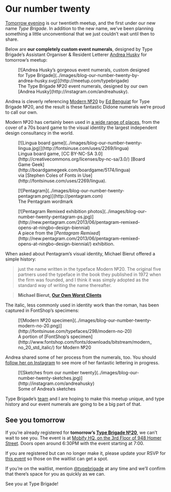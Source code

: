 # Our number twenty

[Tomorrow evening](http://www.meetup.com/typebrigade/events/186884552/) is our twentieth meetup, and the first under our new name _Type Brigade_. In addition to the new name, we’ve been planning something  a little unconventional that we just couldn’t wait until then to share.

Below are __our completely custom event numerals__, designed by Type Brigade’s Assistant Organiser & Resident Letterer [Andrea Husky](http://instagram.com/andreahusky) for tomorrow’s meetup:

<figure class="figure--breakout">
[![Andrea Husky’s gorgeous event numerals, custom designed for Type Brigade](../images/blog-our-number-twenty-by-andrea-husky.svg)](http://meetup.com/typebrigade)
<figcaption>
The Type Brigade №20 event numerals, designed by our own [Andrea Husky](http://instagram.com/andreahusky).
</figcaption>
</figure>

Andrea is cleverly referencing [Modern №20](http://fontsinuse.com/typefaces/298/modern-no-20) by [Ed Benguiat](http://typedia.com/explore/designer/ed-benguiat/) for Type Brigade №20, and the result is these fantastic Didone numerals we’re proud to call our own.

Modern №20 has certainly been used in [a wide range of places](http://fontsinuse.com/typefaces/298/modern-no-20), from the cover of a 70s board game to the visual identity the largest independent design consultancy in the world.

<figure>
[![Lingua board game](../images/blog-our-number-twenty-lingua.jpg)](http://fontsinuse.com/uses/2269/lingua)
<figcaption>
Lingua board game, [<abbr>CC BY-NC-SA 3.0</abbr>](http://creativecommons.org/licenses/by-nc-sa/3.0/) [Board Game Geek](http://boardgamegeek.com/boardgame/5174/lingua) via [Stephen Coles of Fonts in Use](http://fontsinuse.com/uses/2269/lingua).
</figcaption>
</figure>

<figure class="figure--border">
[![Pentagram](../images/blog-our-number-twenty-pentagram.png)](http://pentagram.com)
<figcaption>
The Pentagram wordmark
</figcaption>
</figure>

<figure class="figure--border">
[![Pentagram Remixed exhibition photos](../images/blog-our-number-twenty-pentagram-ps.jpg)](http://new.pentagram.com/2013/06/pentagram-remixed-opens-at-ningbo-design-biennial)
<figcaption>
A piece from the [<cite>Pentagram Remixed</cite>](http://new.pentagram.com/2013/06/pentagram-remixed-opens-at-ningbo-design-biennial/) exhibition.
</figcaption>
</figure>

When asked about Pentagram’s visual identity, Michael Bierut offered a simple history:

> just the name written in the typeface Modern №20. The original five partners used the typeface in the book they published in 1972 when the firm was founded, and I think it was simply adopted as the standard way of writing the name thereafter.

> __Michael Bierut, [Our Own Worst Clients](http://www.underconsideration.com/speakup/archives/001946.html)__

The italic, less commonly used in identity work than the roman, has been captured in FontShop’s specimens:

<figure class="figure--breakout">
[![Modern №20 specimen](../images/blog-our-number-twenty-modern-no-20.png)](http://fontsinuse.com/typefaces/298/modern-no-20)
<figcaption>
A portion of [FontShop’s specimen](http://www.fontshop.com/fonts/downloads/bitstream/modern_no_20_std_italic/) for Modern №20
</figcaption>
</figure>

Andrea shared some of her process from the numerals, too. You should [follow her on Instagram](http://instagram.com/andreahusky) to see more of her fantastic lettering in progress.

<figure class="figure--border">
[![Sketches from our number twenty](../images/blog-our-number-twenty-sketches.jpg)](http://instagram.com/andreahusky)
<figcaption>
Some of Andrea’s sketches
</figcaption>
</figure>

Type Brigade’s [team](../about) and I are hoping to make this meetup unique, and type history and our event numerals are going to be a big part of that.

## See you tomorrow

If you’re already registered for __tomorrow’s [Type Brigade №20](http://www.meetup.com/typebrigade/events/186884552/)__, we can’t wait to see you. The event is at [Mobify HQ, on the 3rd Floor of 948 Homer Street](https://www.google.com/maps/place/948+Homer+St/@49.2780571,-123.119061,17z). Doors open around 6:30PM with the event starting at 7:00.

If you are registered but can no longer make it, please update your RSVP for [this event](http://www.meetup.com/typebrigade/events/186884552/) so those on the waitlist can get a spot.

If you’re on the waitlist, mention [@typebrigade](http://twitter.com/typebrigade) at any time and we’ll confirm that there’s space for you as quickly as we can.

See you at Type Brigade!
